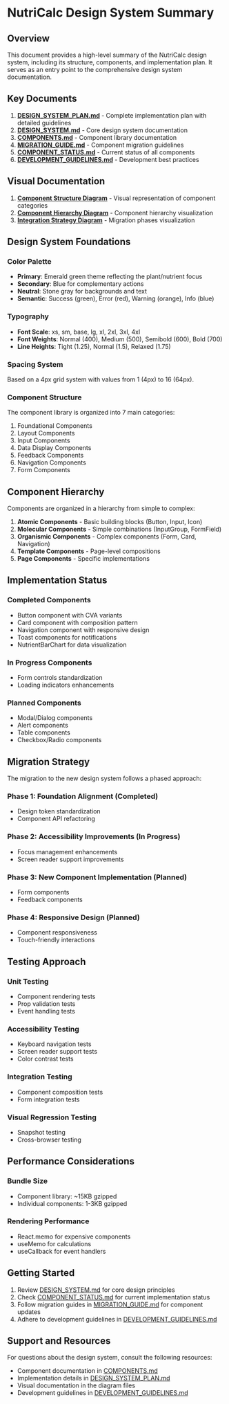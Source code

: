 # NutriCalc Design System Summary

## Overview

This document provides a high-level summary of the NutriCalc design system, including its structure, components, and implementation plan. It serves as an entry point to the comprehensive design system documentation.

## Key Documents

1. **[DESIGN_SYSTEM_PLAN.md](./DESIGN_SYSTEM_PLAN.md)** - Complete implementation plan with detailed guidelines
2. **[DESIGN_SYSTEM.md](./DESIGN_SYSTEM.md)** - Core design system documentation
3. **[COMPONENTS.md](./COMPONENTS.md)** - Component library documentation
4. **[MIGRATION_GUIDE.md](./MIGRATION_GUIDE.md)** - Component migration guidelines
5. **[COMPONENT_STATUS.md](./COMPONENT_STATUS.md)** - Current status of all components
6. **[DEVELOPMENT_GUIDELINES.md](./DEVELOPMENT_GUIDELINES.md)** - Development best practices

## Visual Documentation

1. **[Component Structure Diagram](./component-structure-diagram.md)** - Visual representation of component categories
2. **[Component Hierarchy Diagram](./component-hierarchy-diagram.md)** - Component hierarchy visualization
3. **[Integration Strategy Diagram](./integration-strategy-diagram.md)** - Migration phases visualization

## Design System Foundations

### Color Palette
- **Primary**: Emerald green theme reflecting the plant/nutrient focus
- **Secondary**: Blue for complementary actions
- **Neutral**: Stone gray for backgrounds and text
- **Semantic**: Success (green), Error (red), Warning (orange), Info (blue)

### Typography
- **Font Scale**: xs, sm, base, lg, xl, 2xl, 3xl, 4xl
- **Font Weights**: Normal (400), Medium (500), Semibold (600), Bold (700)
- **Line Heights**: Tight (1.25), Normal (1.5), Relaxed (1.75)

### Spacing System
Based on a 4px grid system with values from 1 (4px) to 16 (64px).

### Component Structure
The component library is organized into 7 main categories:
1. Foundational Components
2. Layout Components
3. Input Components
4. Data Display Components
5. Feedback Components
6. Navigation Components
7. Form Components

## Component Hierarchy

Components are organized in a hierarchy from simple to complex:
1. **Atomic Components** - Basic building blocks (Button, Input, Icon)
2. **Molecular Components** - Simple combinations (InputGroup, FormField)
3. **Organismic Components** - Complex components (Form, Card, Navigation)
4. **Template Components** - Page-level compositions
5. **Page Components** - Specific implementations

## Implementation Status

### Completed Components
- Button component with CVA variants
- Card component with composition pattern
- Navigation component with responsive design
- Toast components for notifications
- NutrientBarChart for data visualization

### In Progress Components
- Form controls standardization
- Loading indicators enhancements

### Planned Components
- Modal/Dialog components
- Alert components
- Table components
- Checkbox/Radio components

## Migration Strategy

The migration to the new design system follows a phased approach:

### Phase 1: Foundation Alignment (Completed)
- Design token standardization
- Component API refactoring

### Phase 2: Accessibility Improvements (In Progress)
- Focus management enhancements
- Screen reader support improvements

### Phase 3: New Component Implementation (Planned)
- Form components
- Feedback components

### Phase 4: Responsive Design (Planned)
- Component responsiveness
- Touch-friendly interactions

## Testing Approach

### Unit Testing
- Component rendering tests
- Prop validation tests
- Event handling tests

### Accessibility Testing
- Keyboard navigation tests
- Screen reader support tests
- Color contrast tests

### Integration Testing
- Component composition tests
- Form integration tests

### Visual Regression Testing
- Snapshot testing
- Cross-browser testing

## Performance Considerations

### Bundle Size
- Component library: ~15KB gzipped
- Individual components: 1-3KB gzipped

### Rendering Performance
- React.memo for expensive components
- useMemo for calculations
- useCallback for event handlers

## Getting Started

1. Review [DESIGN_SYSTEM.md](./DESIGN_SYSTEM.md) for core design principles
2. Check [COMPONENT_STATUS.md](./COMPONENT_STATUS.md) for current implementation status
3. Follow migration guides in [MIGRATION_GUIDE.md](./MIGRATION_GUIDE.md) for component updates
4. Adhere to development guidelines in [DEVELOPMENT_GUIDELINES.md](./DEVELOPMENT_GUIDELINES.md)

## Support and Resources

For questions about the design system, consult the following resources:
- Component documentation in [COMPONENTS.md](./COMPONENTS.md)
- Implementation details in [DESIGN_SYSTEM_PLAN.md](./DESIGN_SYSTEM_PLAN.md)
- Visual documentation in the diagram files
- Development guidelines in [DEVELOPMENT_GUIDELINES.md](./DEVELOPMENT_GUIDELINES.md)